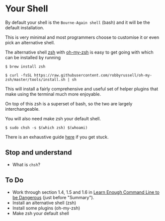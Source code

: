 # Your Shell

By default your shell is the `Bourne-Again shell` (bash) and it will be the default installation.

This is very minimal and most programmers choose to customise it or even pick an alternative shell.

The alternative shell [zsh](http://www.zsh.org/) with [oh-my-zsh](http://ohmyz.sh/) is easy to get going with which can be installed by running

`$ brew install zsh`

`$ curl -fsSL https://raw.githubusercontent.com/robbyrussell/oh-my-zsh/master/tools/install.sh | sh`

This will install a fairly comprehensive and useful set of helper plugins that make using the terminal much more enjoyable.

On top of this zsh is a superset of bash, so the two are largely interchangeable.

You will also need make zsh your default shell.

`$ sudo chsh -s $(which zsh) $(whoami)`

There is an exhaustive guide [here](https://rick.cogley.info/post/use-homebrew-zsh-instead-of-the-osx-default/) if you get stuck.

## Stop and understand

* What is `chsh`? 

## To Do

* Work through section 1.4, 1.5 and 1.6 in [Learn Enough Command Line to be Dangerous](https://www.learnenough.com/command-line-tutorial) (just before "Summary").
* Install an alternative shell (zsh)
* Install some plugins (oh-my-zsh)
* Make zsh your default shell
